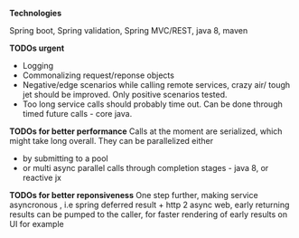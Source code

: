 **Technologies**

Spring boot, Spring validation, Spring MVC/REST, java 8, maven

**TODOs urgent**
- Logging
- Commonalizing request/reponse objects
- Negative/edge scenarios while calling remote services, crazy air/ tough jet should be improved. Only positive 
scenarios tested.
- Too long service calls should probably time out. Can be done through timed future calls - core java.


**TODOs for better performance**
Calls at the moment are serialized, which might take long overall. They can be parallelized either 
- by submitting to a pool
- or multi async parallel calls through completion stages - java 8, or reactive jx


**TODOs for better reponsiveness**
One step further, making service asyncronous , i.e spring deferred result + http 2 async web, early returning results
can be pumped to the caller, for faster rendering of early results on UI for example

